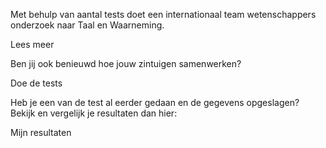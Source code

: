 Met behulp van aantal tests doet een internationaal team wetenschappers onderzoek naar Taal en Waarneming.

<!-- <div class="readmore">Lees meer over dit onderzoek</div>

<div class="readmore">Doe de tests</div> -->

<router-link to="/about" class="readmore">Lees meer</router-link>

Ben jij ook benieuwd hoe jouw zintuigen samenwerken?

<router-link to="/test/letters" class="readmore">Doe de tests</router-link>

Heb je een van de test al eerder gedaan en de gegevens opgeslagen? Bekijk en vergelijk je resultaten dan hier:

<router-link to="/results" class="readmore">Mijn resultaten</router-link>

<!-- □ ik doe mee aan het onderzoek
<label>Ik ga daarmee akkoord dat mijn testdata wordt opgeslagen. Lees hier meer over wat we doen met de data.</label>

□ ik blijf liever anoniem
<label>The data stays with you and will not be stored on our servers. Your data will not contribute to any (future) academic research.</label> -->
